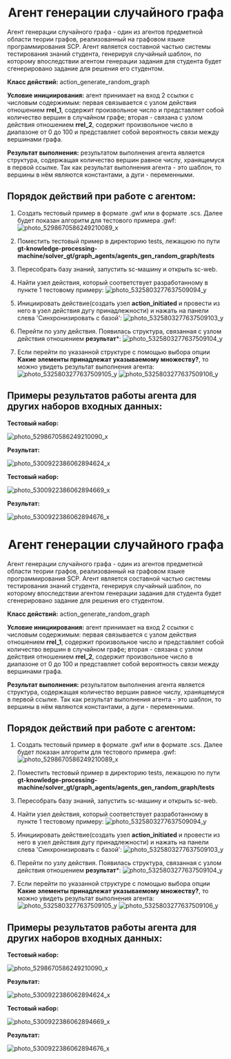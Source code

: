 <h1 align="center">Агент генерации случайного графа</h1>
Агент генерации случайного графа - один из агентов предметной области теории графов, реализованный на графовом языке программирования SCP. Агент является составной частью системы тестирования знаний студента, генерируя случайный шаблон, по которому впоследствии агентом генерации задания для студента будет сгенерировано задание для решения его студентом.

**Класс действий:** action_generate_random_graph

**Условие инициирования:** агент принимает на вход 2 ссылки с числовым содержимым: первая связывается с узлом действия отношением **rrel_1**, содержит произвольное число и представляет собой количество вершин в случайном графе; вторая - связана с узлом действия отношением **rrel_2**, содержит произвольное число в диапазоне от 0 до 100 и представляет собой вероятность связи между вершинами графа.

 **Результат выполнения:** результатом выполнения агента является структура, содержащая количество вершин равное числу, хранящемуся в первой ссылке. Так как результат выполнения агента - это шаблон, то вершины в нём являются константами, а дуги - переменными.

 ## Порядок действий при работе с агентом:
 1. Создать тестовый пример в формате .gwf или в формате .scs. Далее будет показан алгоритм для тестового примера .gwf:
 ![photo_5298670586249210089_x](https://github.com/user-attachments/assets/1e432450-de60-4725-b33b-4f2bf2f6287d)

 2. Поместить тестовый пример в директорию tests, лежащюю по пути **gt-knowledge-processing-machine/solver_gt/graph_agents/agents_gen_random_graph/tests**

 3. Пересобрать базу знаний, запустить sc-машину и открыть sc-web.
 4. Найти узел действия, который соответствует разработанному в пункте 1 тестовому примеру:
 ![photo_5325803277637509094_y](https://github.com/user-attachments/assets/ceea7ed1-1b9f-4488-a26c-2e91c65ada0f)

 5. Инициировать действие(создать узел **action_initiated** и провести из него в узел действия дугу принадлежности) и нажать на панели слева 'Синхронизировать с базой':
 ![photo_5325803277637509103_y](https://github.com/user-attachments/assets/c4854c64-5b89-43a4-ba00-b2e206fe3de6)

 6. Перейти по узлу действия. Появилась структура, связанная с узлом действия отношением **результат***:
 ![photo_5325803277637509104_y](https://github.com/user-attachments/assets/dcd5afc8-3e2b-404b-91a9-67b12631b985)

 7. Если перейти по указанной структуре с помощью выбора опции **Какие элементы принадлежат указываемому множеству?**, то можно увидеть результат выполнения агента:
 ![photo_5325803277637509105_y](https://github.com/user-attachments/assets/ffffabb0-e14e-4997-87c2-7873e40ac3c1)
 ![photo_5325803277637509106_y](https://github.com/user-attachments/assets/36669af9-2ddd-495c-bfe6-f91e30fbe141)

## Примеры результатов работы агента для других наборов входных данных:
**Тестовый набор:**

![photo_5298670586249210090_x](https://github.com/user-attachments/assets/5bf3c068-9551-4073-a4da-aead88deadb7)


**Результат:**

![photo_5300922386062894624_x](https://github.com/user-attachments/assets/f71401b0-ab85-4217-af60-99c2d6e44104)


**Тестовый набор:**

![photo_5300922386062894669_x](https://github.com/user-attachments/assets/e82cf7dd-5a60-4a5a-bb14-ef00461d25a7)


**Результат:**

![photo_5300922386062894676_x](https://github.com/user-attachments/assets/957f6c29-0e0b-478b-9a61-bb9a0058ddad)<h1 align="center">Агент генерации случайного графа</h1>
Агент генерации случайного графа - один из агентов предметной области теории графов, реализованный на графовом языке программирования SCP. Агент является составной частью системы тестирования знаний студента, генерируя случайный шаблон, по которому впоследствии агентом генерации задания для студента будет сгенерировано задание для решения его студентом.

**Класс действий:** action_generate_random_graph

**Условие инициирования:** агент принимает на вход 2 ссылки с числовым содержимым: первая связывается с узлом действия отношением **rrel_1**, содержит произвольное число и представляет собой количество вершин в случайном графе; вторая - связана с узлом действия отношением **rrel_2**, содержит произвольное число в диапазоне от 0 до 100 и представляет собой вероятность связи между вершинами графа.

 **Результат выполнения:** результатом выполнения агента является структура, содержащая количество вершин равное числу, хранящемуся в первой ссылке. Так как результат выполнения агента - это шаблон, то вершины в нём являются константами, а дуги - переменными.

 ## Порядок действий при работе с агентом:
 1. Создать тестовый пример в формате .gwf или в формате .scs. Далее будет показан алгоритм для тестового примера .gwf:
 ![photo_5298670586249210089_x](https://github.com/user-attachments/assets/1e432450-de60-4725-b33b-4f2bf2f6287d)

 2. Поместить тестовый пример в директорию tests, лежащюю по пути **gt-knowledge-processing-machine/solver_gt/graph_agents/agents_gen_random_graph/tests**

 3. Пересобрать базу знаний, запустить sc-машину и открыть sc-web.
 4. Найти узел действия, который соответствует разработанному в пункте 1 тестовому примеру:
 ![photo_5325803277637509094_y](https://github.com/user-attachments/assets/ceea7ed1-1b9f-4488-a26c-2e91c65ada0f)

 5. Инициировать действие(создать узел **action_initiated** и провести из него в узел действия дугу принадлежности) и нажать на панели слева 'Синхронизировать с базой':
 ![photo_5325803277637509103_y](https://github.com/user-attachments/assets/c4854c64-5b89-43a4-ba00-b2e206fe3de6)

 6. Перейти по узлу действия. Появилась структура, связанная с узлом действия отношением **результат***:
 ![photo_5325803277637509104_y](https://github.com/user-attachments/assets/dcd5afc8-3e2b-404b-91a9-67b12631b985)

 7. Если перейти по указанной структуре с помощью выбора опции **Какие элементы принадлежат указываемому множеству?**, то можно увидеть результат выполнения агента:
 ![photo_5325803277637509105_y](https://github.com/user-attachments/assets/ffffabb0-e14e-4997-87c2-7873e40ac3c1)
 ![photo_5325803277637509106_y](https://github.com/user-attachments/assets/36669af9-2ddd-495c-bfe6-f91e30fbe141)

## Примеры результатов работы агента для других наборов входных данных:
**Тестовый набор:**

![photo_5298670586249210090_x](https://github.com/user-attachments/assets/5bf3c068-9551-4073-a4da-aead88deadb7)


**Результат:**

![photo_5300922386062894624_x](https://github.com/user-attachments/assets/f71401b0-ab85-4217-af60-99c2d6e44104)


**Тестовый набор:**

![photo_5300922386062894669_x](https://github.com/user-attachments/assets/e82cf7dd-5a60-4a5a-bb14-ef00461d25a7)


**Результат:**

![photo_5300922386062894676_x](https://github.com/user-attachments/assets/957f6c29-0e0b-478b-9a61-bb9a0058ddad)
